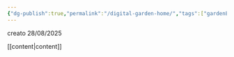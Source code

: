 ```yaml
---
{"dg-publish":true,"permalink":"/digital-garden-home/","tags":["gardenEntry"],"created":"2025-08-28T00:54:18.110+02:00","updated":"2025-08-28T01:09:41.735+02:00"}
---
```


creato 28/08/2025

[[content\|content]]

